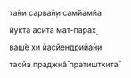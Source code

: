 та̄ни сарва̄н̣и сам̇йамйа

йукта а̄сӣта мат-парах̣

ваш́е хи йасйендрийа̄н̣и

тасйа праджн̃а̄ пратишт̣хита̄